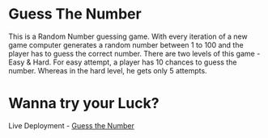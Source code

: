# Guess The Number

This is a Random Number guessing game. With every iteration of a new game computer generates a random number between 1 to 100 and the player has to guess the correct number.
There are two levels of this game - Easy & Hard. For easy attempt, a player has 10 chances to guess the number. Whereas in the hard level, he gets only 5 attempts.

# Wanna try your Luck?

Live Deployment - [Guess the Number](https://canyou-guess-thenumber.netlify.app/)
